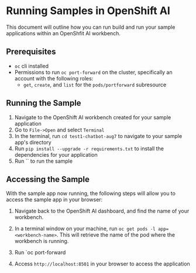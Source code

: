 # Running Samples in OpenShift AI

This document will outline how you can run build and run your sample applications within an OpenShfit AI workbench.

## Prerequisites

- `oc` cli installed
- Permissions to run `oc port-forward` on the cluster, specifically an account with the following roles:
   - `get`, `create`, and `list` for the `pods/portforward` subresource

## Running the Sample

1) Navigate to the OpenShift AI workbench created for your sample application
2) Go to `File->Open` and select `Terminal`
3) In the terminal, run `cd test1-chatbot-aug7` to navigate to your sample app's directory
4) Run `pip install --upgrade -r requirements.txt` to install the dependencies for your application
5) Run `` to run the sample

## Accessing the Sample

With the sample app now running, the following steps will allow you to access the sample app in your browser:

1) Navigate back to the OpenShift AI dashboard, and find the name of your workbench.

2) In a terminal window on your machine, run `oc get pods -l app=<workbench-name>`. This will retrieve the name of the pod where the workbench is running.

3) Run `oc port-forward 

4) Access `http://localhost:8501` in your browser to access the application